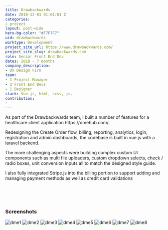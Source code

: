 ```yaml
---
title: Drawbackwards
date: 2018-12-01 01:01:01 Z
categories:
- project
layout: post-wide
hero-bg-color: "#F7F7F7"
uid: drawbackwards
worktype: Development
project_site_url: https://www.drawbackwards.com/
project_site_slug: drawbackwards.com
role: Senior Front End Dev
dates: 2018 - 7 months
company_description:
- UX Design Firm
team:
- 1 Project Manager
- 2 Front End Devs
- 1 Designer
stack: Vue.js, html, scss, js.
contribution:
- 
---
```


<p>
  As part of the Drawbackwards team, I built a number of features for a healthcare client application https://dmehub.com/.</p>
  <p>Redesigning the Create Order flow, billing, reporting, analytics, login, registration and admin dashboards, the codebase is built in vue.js with a laravel backend.</p>

<p>
  The more challenging aspects were building complex custom UI components such as multi file uploaders, custom dropdown selects, check / radio boxes, unit conversion inputs all to match the designed style guide.
</p>

<p>I also fully integrated Stripe.js into the billing portion to support adding and managing payment methods as well as credit card validations</p>

<div class="showcase ">
  <br/>
  <br/>
  <br/>
  <h3>Screenshots</h3>
  <img src="/img/drawbackwards/dme1.jpg" alt="dme1">
  <img src="/img/drawbackwards/dme2.jpg" alt="dme2">
  <img src="/img/drawbackwards/dme3.jpg" alt="dme3">
  <img src="/img/drawbackwards/dme4.jpg" alt="dme4">
  <img src="/img/drawbackwards/dme5.jpg" alt="dme5">
  <img src="/img/drawbackwards/dme6.jpg" alt="dme6">
  <img src="/img/drawbackwards/dme7.jpg" alt="dme7">
  <img src="/img/drawbackwards/dme8.jpg" alt="dme8">
</div>